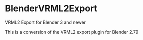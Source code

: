 # BlenderVRML2Export
VRML2 Export for Blender 3 and newer

This is a conversion of the VRML2 export plugin for Blender 2.79
